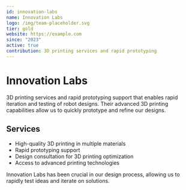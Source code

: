 ```yaml
---
id: innovation-labs
name: Innovation Labs
logo: /img/team-placeholder.svg
tier: gold
website: https://example.com
since: "2023"
active: true
contribution: 3D printing services and rapid prototyping
---
```


# Innovation Labs

3D printing services and rapid prototyping support that enables rapid iteration and testing of robot designs. Their advanced 3D printing capabilities allow us to quickly prototype and refine our designs.

## Services
- High-quality 3D printing in multiple materials
- Rapid prototyping support
- Design consultation for 3D printing optimization
- Access to advanced printing technologies

Innovation Labs has been crucial in our design process, allowing us to rapidly test ideas and iterate on solutions.